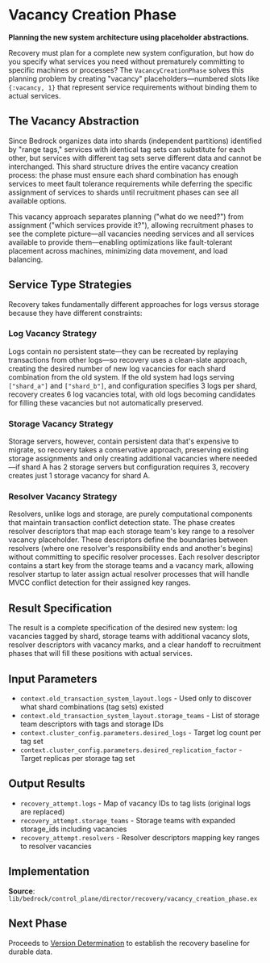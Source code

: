 # Vacancy Creation Phase

**Planning the new system architecture using placeholder abstractions.**

Recovery must plan for a complete new system configuration, but how do you specify what services you need without prematurely committing to specific machines or processes? The `VacancyCreationPhase` solves this planning problem by creating "vacancy" placeholders—numbered slots like `{:vacancy, 1}` that represent service requirements without binding them to actual services.

## The Vacancy Abstraction

Since Bedrock organizes data into shards (independent partitions) identified by "range tags," services with identical tag sets can substitute for each other, but services with different tag sets serve different data and cannot be interchanged. This shard structure drives the entire vacancy creation process: the phase must ensure each shard combination has enough services to meet fault tolerance requirements while deferring the specific assignment of services to shards until recruitment phases can see all available options.

This vacancy approach separates planning ("what do we need?") from assignment ("which services provide it?"), allowing recruitment phases to see the complete picture—all vacancies needing services and all services available to provide them—enabling optimizations like fault-tolerant placement across machines, minimizing data movement, and load balancing.

## Service Type Strategies

Recovery takes fundamentally different approaches for logs versus storage because they have different constraints:

### Log Vacancy Strategy

Logs contain no persistent state—they can be recreated by replaying transactions from other logs—so recovery uses a clean-slate approach, creating the desired number of new log vacancies for each shard combination from the old system. If the old system had logs serving `["shard_a"]` and `["shard_b"]`, and configuration specifies 3 logs per shard, recovery creates 6 log vacancies total, with old logs becoming candidates for filling these vacancies but not automatically preserved.

### Storage Vacancy Strategy

Storage servers, however, contain persistent data that's expensive to migrate, so recovery takes a conservative approach, preserving existing storage assignments and only creating additional vacancies where needed—if shard A has 2 storage servers but configuration requires 3, recovery creates just 1 storage vacancy for shard A.

### Resolver Vacancy Strategy

Resolvers, unlike logs and storage, are purely computational components that maintain transaction conflict detection state. The phase creates resolver descriptors that map each storage team's key range to a resolver vacancy placeholder. These descriptors define the boundaries between resolvers (where one resolver's responsibility ends and another's begins) without committing to specific resolver processes. Each resolver descriptor contains a start key from the storage teams and a vacancy mark, allowing resolver startup to later assign actual resolver processes that will handle MVCC conflict detection for their assigned key ranges.

## Result Specification

The result is a complete specification of the desired new system: log vacancies tagged by shard, storage teams with additional vacancy slots, resolver descriptors with vacancy marks, and a clear handoff to recruitment phases that will fill these positions with actual services.

## Input Parameters

- `context.old_transaction_system_layout.logs` - Used only to discover what shard combinations (tag sets) existed
- `context.old_transaction_system_layout.storage_teams` - List of storage team descriptors with tags and storage IDs  
- `context.cluster_config.parameters.desired_logs` - Target log count per tag set
- `context.cluster_config.parameters.desired_replication_factor` - Target replicas per storage tag set

## Output Results

- `recovery_attempt.logs` - Map of vacancy IDs to tag lists (original logs are replaced)
- `recovery_attempt.storage_teams` - Storage teams with expanded storage_ids including vacancies
- `recovery_attempt.resolvers` - Resolver descriptors mapping key ranges to resolver vacancies

## Implementation

**Source**: `lib/bedrock/control_plane/director/recovery/vacancy_creation_phase.ex`

## Next Phase

Proceeds to [Version Determination](05-version-determination.md) to establish the recovery baseline for durable data.